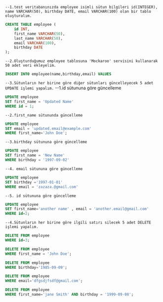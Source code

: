 `--1.test veritabanınızda employee isimli sütun bilgileri id(INTEGER), name VARCHAR(50), birthday DATE, email VARCHAR(100) olan bir tablo oluşturalım.`


```SQL
CREATE TABLE employee (
    id INT,
    first_name VARCHAR(50),
    last_name VARCHAR(50),
    email VARCHAR(100),
    birthday DATE
);
```


`--2.Oluşturduğumuz employee tablosuna 'Mockaroo' servisini kullanarak 50 adet veri ekleyelim.`

```SQL
INSERT INTO employee(name,birthday,email) VALUES
```


`--3.Sütunların her birine göre diğer sütunları güncelleyecek 5 adet UPDATE işlemi yapalım.`
--1.id sütununa göre güncelleme

```SQL
UPDATE employee
SET first_name = 'Updated Name'
WHERE id = 1;
```

`--2.first_name sütununda güncelleme`
```SQL
UPDATE employee
SET email = 'updated.email@example.com'
WHERE first_name='John Doe';
```

`--3.birthday sütununa göre güncelleme`
```SQL
UPDATE employee
SET first_name = 'New Name'
WHERE birthday = '1997-09-02'
```
`--4. email sütununa göre güncelleme`
```SQL
UPDATE employee 
SET birthday ='1997-01-01'
WHERE email = 'zazaza.@gmail.com'
```
`--5. id sütununa göre güncelleme`
```SQL
UPDATE employee
SET first_name='another name' , email = 'another.email@gmail.com'
WHERE id=2;
```

`--4.Sütunların her birine göre ilgili satırı silecek 5 adet DELETE işlemi yapalım.`
```SQL
DELETE FROM employee
WHERE id=3;

DELETE FROM employee
WHERE first_name = 'John Doe';

DELETE FROM employee
WHERE birthday='1985-09-09';

DELETE FROM employee
WHERE email='dfgsdjfsdf@gmail.com';

DELETE FROM employee
WHERE first_name='jane Smith' AND birthday = '1999-09-08';
```
